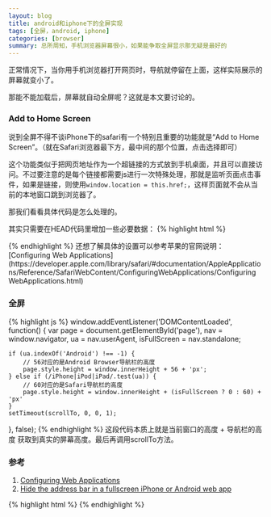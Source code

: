```yaml
---
layout: blog
title: android和iphone下的全屏实现
tags: [全屏，android, iphone]
categories: [browser]
summary: 总所周知，手机浏览器屏幕很小，如果能争取全屏显示那无疑是最好的
---
```

正常情况下，当你用手机浏览器打开网页时，导航就停留在上面，这样实际展示的屏幕就变小了。

那能不能加载后，屏幕就自动全屏呢？这就是本文要讨论的。

### Add to Home Screen
说到全屏不得不谈iPhone下的safari有一个特别且重要的功能就是“Add to Home Screen”。（就在Safari浏览器最下方，最中间的那个位置，点击选择即可）

这个功能类似于把网页地址作为一个超链接的方式放到手机桌面，并且可以直接访问。不过要注意的是每个链接都需要js进行一次特殊处理，那就是监听页面点击事件，如果是链接，则使用`window.location = this.href;`，这样页面就不会从当前的本地窗口跳到浏览器了。

那我们看看具体代码是怎么处理的。

其实只需要在HEAD代码里增加一些必要数据：
{% highlight html %}
<meta name="apple-mobile-web-app-capable" content="yes" /><!-- home screen app 全屏 -->
<meta name="apple-mobile-web-app-status-bar-style" content="black" /><!-- 状态栏 -->
<!-- 还需要额外设置不同尺寸的启动图，默认不设置的话会自动去寻找根目录下的apple-touch-icon-precomposed.png -->
<!-- home screen app iPhone icon -->
<link rel="apple-touch-icon-precomposed" sizes="57x57" href="startup/apple-touch-icon-57x57-precomposed.png" />
<!-- home screen app iPad icon -->
<link rel="apple-touch-icon-precomposed" sizes="72x72" href="startup/apple-touch-icon-72x72-precomposed.png" />
<!-- home screen app iPhone Retinas icon -->
<link rel="apple-touch-icon-precomposed" sizes="114x114" href="startup/apple-touch-icon-114x114-precomposed.png" />
<!-- home screen app iPad Retinas icon -->
<link rel="apple-touch-icon-precomposed" sizes="144x144" href="startup/apple-touch-icon-144x144-precomposed.png" />
<!-- iPhone5启动图 -->
<link rel="apple-touch-startup-image" href="startup/startup5.png" media="(device-height:568px)">
<!-- iPhone4启动图 -->
<link rel="apple-touch-startup-image" size="640x920" href="startup/startup.png" media="(device-height:480px)">
{% endhighlight %}
还想了解具体的设置可以参考苹果的官网说明：[Configuring Web Applications](https://developer.apple.com/library/safari/#documentation/AppleApplications/Reference/SafariWebContent/ConfiguringWebApplications/ConfiguringWebApplications.html)

### 全屏
{% highlight js %}
window.addEventListener('DOMContentLoaded', function() {
    var page = document.getElementById('page'),
        nav = window.navigator,
        ua = nav.userAgent,
        isFullScreen = nav.standalone;

    if (ua.indexOf('Android') !== -1) {
        // 56对应的是Android Browser导航栏的高度
        page.style.height = window.innerHeight + 56 + 'px';
    } else if (/iPhone|iPod|iPad/.test(ua)) {
        // 60对应的是Safari导航栏的高度
        page.style.height = window.innerHeight + (isFullScreen ? 0 : 60) + 'px'
    }
    setTimeout(scrollTo, 0, 0, 1);
}, false);
{% endhighlight %}
这段代码本质上就是当前窗口的高度 + 导航栏的高度 获取到真实的屏幕高度。最后再调用scrollTo方法。

### 参考
1. [Configuring Web Applications](https://developer.apple.com/library/safari/#documentation/AppleApplications/Reference/SafariWebContent/ConfiguringWebApplications/ConfiguringWebApplications.html)
2. [Hide the address bar in a fullscreen iPhone or Android web app](https://gist.github.com/1172490)


{% highlight html %}
{% endhighlight %}
